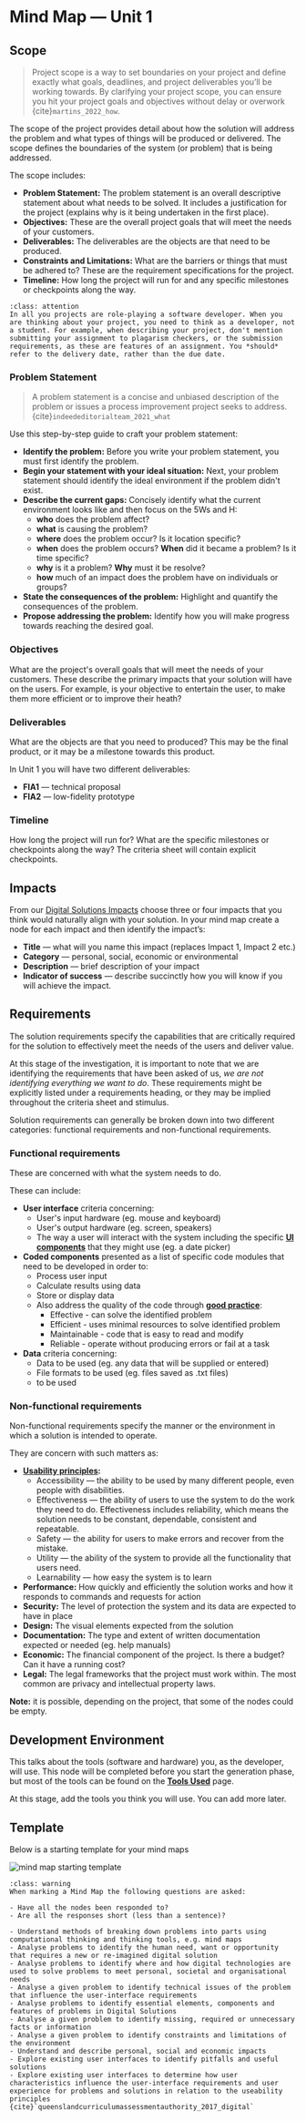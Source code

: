 # Mind Map &mdash; Unit 1

## Scope

> Project scope is a way to set boundaries on your project and define exactly what goals, deadlines, and project deliverables you’ll be working towards. By clarifying your project scope, you can ensure you hit your project goals and objectives without delay or overwork {cite}`martins_2022_how`.

The scope of the project provides detail about how the solution will address the problem and what types of things will be produced or delivered. The scope defines the boundaries of the system (or problem) that is being addressed.

The scope includes:

- **Problem Statement:** The problem statement is an overall descriptive statement about what needs to be solved. It includes a justification for the project (explains why is it being undertaken in the first place).
- **Objectives:** These are the overall project goals that will meet the needs of your customers.
- **Deliverables:** The deliverables are the objects are that need to be produced.
- **Constraints and Limitations:** What are the barriers or things that must be adhered to? These are the requirement specifications for the project.
- **Timeline:** How long the project will run for and any specific milestones or checkpoints along the way.

```{admonition} The Developer RPG
:class: attention
In all you projects are role-playing a software developer. When you are thinking about your project, you need to think as a developer, not a student. For example, when describing your project, don't mention submitting your assignment to plagarism checkers, or the submission requirements, as these are features of an assignment. You *should* refer to the delivery date, rather than the due date.
```

### Problem Statement

> A problem statement is a concise and unbiased description of the problem or issues a process improvement project seeks to address. {cite}`indeededitorialteam_2021_what`

Use this step-by-step guide to craft your problem statement:

- **Identify the problem:** Before you write your problem statement, you must first identify the problem.
- **Begin your statement with your ideal situation:** Next, your problem statement should identify the ideal environment if the problem didn't exist.
- **Describe the current gaps:** Concisely identify what the current environment looks like and then focus on the 5Ws and H:
  - **who** does the problem affect?
  - **what** is causing the problem?
  - **where** does the problem occur? Is it location specific?
  - **when** does the problem occurs? **When** did it became a problem? Is it time specific?
  - **why** is it a problem? **Why** must it be resolve?
  - **how** much of an impact does the problem have on individuals or groups?
- **State the consequences of the problem:** Highlight and quantify the consequences of the problem.
- **Propose addressing the problem:** Identify how you will make progress towards reaching the desired goal.

### Objectives

What are the project's overall goals that will meet the needs of your customers. These describe the primary impacts that your solution will have on the users. For example, is your objective to entertain the user, to make them more efficient or to improve their heath?

### Deliverables

What are the objects are that you need to produced? This may be the final product, or it may be a milestone towards this product. 

In Unit 1 you will have two different deliverables:

- **FIA1** &mdash; technical proposal
- **FIA2** &mdash; low-fidelity prototype

### Timeline

How long the project will run for? What are the specific milestones or checkpoints along the way? The criteria sheet will contain explicit checkpoints.

## Impacts

From our [Digital Solutions Impacts](../2_concepts/3-3_impacts.md) choose three or four impacts that you think would naturally align with your solution. In your mind map create a node for each impact and then identify the impact’s:

- **Title** &mdash; what will you name this impact (replaces Impact 1, Impact 2 etc.)
- **Category** &mdash; personal, social, economic or environmental
- **Description** &mdash; brief description of your impact
- **Indicator of success** &mdash; describe succinctly how you will know if you will achieve the impact.

## Requirements

The solution requirements specify the capabilities that are critically required for the solution to effectively meet the needs of the users and deliver value.

At this stage of the investigation, it is important to note that we are identifying the requirements that have been asked of us, *we are not identifying everything we want to do*. These requirements might be explicitly listed under a requirements heading, or they may be implied throughout the criteria sheet and stimulus.

Solution requirements can generally be broken down into two different categories: functional requirements and non-functional requirements.

### Functional requirements

These are concerned with what the system needs to do.

These can include:

- **User interface** criteria concerning:
  - User's input hardware (eg. mouse and keyboard)
  - User's output hardware (eg. screen, speakers)
  - The way a user will interact with the system including the specific **<a href="https://www.usability.gov/how-to-and-tools/methods/user-interface-elements.html" target="_blank">UI components</a>** that they might use (eg. a date picker)
- **Coded components** presented as a list of specific code modules that need to be developed in order to:
  - Process user input
  - Calculate results using data
  - Store or display data
  - Also address the quality of the code through **[good practice](../2_concepts/2-2_good_practice.md)**:
    - Effective - can solve the identified problem
    - Efficient - uses minimal resources to solve identified problem
    - Maintainable - code that is easy to read and modify
    - Reliable - operate without producing errors or fail at a task
- **Data** criteria concerning:
  - Data to be used (eg. any data that will be supplied or entered)
  - File formats to be used (eg. files saved as .txt files)
  - **[](data_structures)** to be used

### Non-functional requirements

Non-functional requirements specify the manner or the environment in which a solution is intended to operate.

They are concern with such matters as:

- **[Usability principles](../2_concepts/3-1_useability_principles.md):**
  - Accessibility &mdash; the ability to be used by many different people, even people with disabilities.
  - Effectiveness &mdash; the ability of users to use the system to do the work they need to do. Effectiveness includes reliability, which means the solution needs to be constant, dependable, consistent and repeatable.
  - Safety &mdash; the ability for users to make errors and recover from the mistake.
  - Utility &mdash; the ability of the system to provide all the functionality that users need.
  - Learnability &mdash; how easy the system is to learn
- **Performance:** How quickly and efficiently the solution works and how it responds to commands and requests for action
- **Security:** The level of protection the system and its data are expected to have in place
- **Design:** The visual elements expected from the solution
- **Documentation:** The type and extent of written documentation expected or needed (eg. help manuals)
- **Economic:** The financial component of the project. Is there a budget? Can it have a running cost?
- **Legal:** The legal frameworks that the project must work within. The most common are privacy and intellectual property laws.

**Note:** it is possible, depending on the project, that some of the nodes could be empty.

## Development Environment

This talks about the tools (software and hardware) you, as the developer, will use. This node will be completed before you start the generation phase, but most of the tools can be found on the **[Tools Used](../1_introduction/2_tools_used.md)** page.

At this stage, add the tools you think you will use. You can add more later.

## Template

Below is a starting template for your mind maps

![mind map starting template](./assets/mm_template_unit_1.png)

```{admonition} Checking the Mind Map for Unit 1
:class: warning
When marking a Mind Map the following questions are asked:

- Have all the nodes been responded to?
- Are all the responses short (less than a sentence)?
```

```{admonition} Unit 1 subject matter covered:
- Understand methods of breaking down problems into parts using computational thinking and thinking tools, e.g. mind maps
- Analyse problems to identify the human need, want or opportunity that requires a new or re-imagined digital solution
- Analyse problems to identify where and how digital technologies are used to solve problems to meet personal, societal and organisational needs
- Analyse a given problem to identify technical issues of the problem that influence the user-interface requirements
- Analyse problems to identify essential elements, components and features of problems in Digital Solutions
- Analyse a given problem to identify missing, required or unnecessary facts or information
- Analyse a given problem to identify constraints and limitations of the environment
- Understand and describe personal, social and economic impacts
- Explore existing user interfaces to identify pitfalls and useful solutions
- Explore existing user interfaces to determine how user characteristics influence the user-interface requirements and user experience for problems and solutions in relation to the useability principles
{cite}`queenslandcurriculumassessmentauthority_2017_digital`
```